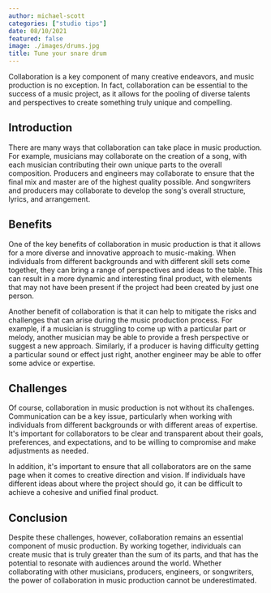 ```yaml
---
author: michael-scott
categories: ["studio tips"]
date: 08/10/2021
featured: false
image: ./images/drums.jpg
title: Tune your snare drum
---
```


Collaboration is a key component of many creative endeavors, and music production is no exception. In fact,
collaboration can be essential to the success of a music project, as it allows for the pooling of diverse talents and
perspectives to create something truly unique and compelling.

## Introduction

There are many ways that collaboration can take place in music production. For example, musicians may collaborate on the
creation of a song, with each musician contributing their own unique parts to the overall composition. Producers and
engineers may collaborate to ensure that the final mix and master are of the highest quality possible. And songwriters
and producers may collaborate to develop the song's overall structure, lyrics, and arrangement.

## Benefits

One of the key benefits of collaboration in music production is that it allows for a more diverse and innovative
approach to music-making. When individuals from different backgrounds and with different skill sets come together, they
can bring a range of perspectives and ideas to the table. This can result in a more dynamic and interesting final
product, with elements that may not have been present if the project had been created by just one person.

Another benefit of collaboration is that it can help to mitigate the risks and challenges that can arise during the
music production process. For example, if a musician is struggling to come up with a particular part or melody, another
musician may be able to provide a fresh perspective or suggest a new approach. Similarly, if a producer is having
difficulty getting a particular sound or effect just right, another engineer may be able to offer some advice or
expertise.

## Challenges

Of course, collaboration in music production is not without its challenges. Communication can be a key issue,
particularly when working with individuals from different backgrounds or with different areas of expertise. It's
important for collaborators to be clear and transparent about their goals, preferences, and expectations, and to be
willing to compromise and make adjustments as needed.

In addition, it's important to ensure that all collaborators are on the same page when it comes to creative direction
and vision. If individuals have different ideas about where the project should go, it can be difficult to achieve a
cohesive and unified final product.

## Conclusion

Despite these challenges, however, collaboration remains an essential component of music production. By working
together, individuals can create music that is truly greater than the sum of its parts, and that has the potential to
resonate with audiences around the world. Whether collaborating with other musicians, producers, engineers, or
songwriters, the power of collaboration in music production cannot be underestimated.
